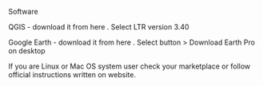 Software

QGIS - download it from here . Select LTR version 3.40

Google Earth  - download it from here . Select button > Download Earth Pro on desktop

If you are Linux or Mac OS system user check your marketplace or follow official instructions written on website.